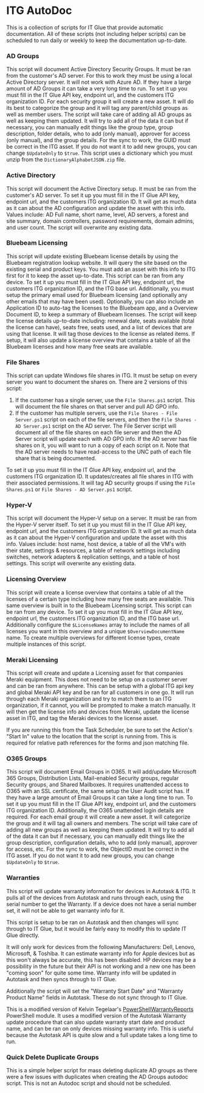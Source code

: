 # ITG AutoDoc

This is a collection of scripts for IT Glue that provide automatic documentation. All of these scripts (not including helper scripts) can be scheduled to run daily or weekly to keep the documentation up-to-date.

### AD Groups
This script will document Active Directory Security Groups. It must be ran from the customer's AD server. For this to work they must be using a local Active Directory server. It will not work with Azure AD. If they have a large amount of AD Groups it can take a very long time to run. To set it up you must fill in the IT Glue API key, endpoint url, and the customers ITG organization ID. For each security group it will create a new asset. It will do its best to categorize the group and it will tag any parent/child groups as well as member users. The script will take care of adding all AD groups as well as keeping them updated. It will try to add all of the data it can but if necessary, you can manually edit things like the group type, group description, folder details, who to add (only manual), approver for access (only manual), and the group details. For the sync to work, the GUID must be correct in the ITG asset. If you do not want it to add new groups, you can change `$UpdateOnly` to `$true`. This script uses a dictionary which you must unzip from the `DictionaryAlphabetJSON.zip` file.

### Active Directory
This script will document the Active Directory setup. It must be ran from the customer's AD server. To set it up you must fill in the IT Glue API key, endpoint url, and the customers ITG organization ID. It will get as much data as it can about the AD configuration and update the asset with this info. Values include: AD Full name, short name, level, AD servers, a forest and site summary, domain controllers, password requirements, domain admins, and user count. The script will overwrite any existing data.

### Bluebeam Licensing
This script will update existing Bluebeam license details by using the Bluebeam registration lookup website. It will query the site based on the existing serial and product keys. You must add an asset with this info to ITG first for it to keep the asset up-to-date. This script can be ran from any device. To set it up you must fill in the IT Glue API key, endpoint url, the customers ITG organization ID, and the ITG base url. Additionally, you must setup the primary email used for Bluebeam licensing (and optionally any other emails that may have been used). Optionally, you can also include an Application ID to auto-tag the licenses to the Bluebeam app, and a Overview Document ID, to keep a summary of Bluebeam licenses. The script will keep the license details up-to-date including: renewal date, seats available (total the license can have), seats free, seats used, and a list of devices that are using that license. It will tag those devices to the license as related items. If setup, it will also update a license overview that contains a table of all the Bluebeam licenses and how many free seats are available. 

### File Shares
This script can update Windows file shares in ITG. It must be setup on every server you want to document the shares on. There are 2 versions of this script:
1. If the customer has a single server, use the `File Shares.ps1` script. This will document the file shares on that server and pull AD GPO info.
2. If the customer has multiple servers, use the `File Shares - File Server.ps1` script on each of the file servers, and then the `File Shares - AD Server.ps1` script on the AD server. The File Server script will document all of the file shares on each file server and then the AD Server script will update each with AD GPO info. If the AD server has file shares on it, you will want to run a copy of each script on it. Note that the AD server needs to have read-access to the UNC path of each file share that is being documented.
 
To set it up you must fill in the IT Glue API key, endpoint url, and the customers ITG organization ID. It updates/creates all file shares in ITG with their associated permissions. It will tag AD security groups if using the `File Shares.ps1` or `File Shares - AD Server.ps1` script.

### Hyper-V
This script will document the Hyper-V setup on a server. It must be ran from the Hyper-V server itself. To set it up you must fill in the IT Glue API key, endpoint url, and the customers ITG organization ID. It will get as much data as it can about the Hyper-V configuration and update the asset with this info. Values include: host name, host device, a table of all the VM's with their state, settings & resources, a table of network settings including switches, network adapters & replication settings, and a table of host settings. This script will overwrite any existing data. 

### Licensing Overview
This script will create a license overview that contains a table of all the licenses of a certain type including how many free seats are available. This same overview is built in to the Bluebeam Licensing script. This script can be ran from any device. To set it up you must fill in the IT Glue API key, endpoint url, the customers ITG organization ID, and the ITG base url. Additionally configure the `$LicenseNames` array to include the names of all licenses you want in this overview and a unique `$OverviewDocumentName` name. To create multiple overviews for different license types, create multiple instances of this script. 

### Meraki Licensing
This script will create and update a Licensing asset for that companies Meraki equipment. This does not need to be setup on a customer server and can be ran from anywhere. This can be setup with a global ITG api key and global Meraki API key and be ran for all customers in one go. It will run through each Meraki organization and try to match them to an ITG organization, if it cannot, you will be prompted to make a match manually. It will then get the license info and devices from Meraki, update the license asset in ITG, and tag the Meraki devices to the license asset.

If you are running this from the Task Scheduler, be sure to set the Action's "Start In" value to the location that the script is running from. This is required for relative path references for the forms and json matching file.

### O365 Groups
This script will document Email Groups in O365. It will add/update Microsoft 365 Groups, Distribution Lists, Mail-enabled Security groups, regular Security groups, and Shared Mailboxes. It requires unattended access to O365 with an SSL certificate, the same setup the User Audit script has. If they have a large amount of Email Groups it can take a long time to run. To set it up you must fill in the IT Glue API key, endpoint url, and the customers ITG organization ID. Additionally, the O365 unattended login details are required. For each email group it will create a new asset. It will categorize the group and it will tag all owners and members. The script will take care of adding all new groups as well as keeping them updated. It will try to add all of the data it can but if necessary, you can manually edit things like the group description, configuration details, who to add (only manual), approver for access, etc. For the sync to work, the ObjectID must be correct in the ITG asset. If you do not want it to add new groups, you can change `$UpdateOnly` to `$true`.

### Warranties
This script will update warranty information for devices in Autotask & ITG. It pulls all of the devices from Autotask and runs through each, using the serial number to get the Warranty. If a device does not have a serial number set, it will not be able to get warranty info for it.

This script is setup to be ran on Autotask and then changes will sync through to IT Glue, but it would be fairly easy to modify this to update IT Glue directly.

It will only work for devices from the following Manufacturers: Dell, Lenovo, Microsoft, & Toshiba. It can estimate warranty info for Apple devices but as this won't always be accurate, this has been disabled. HP devices may be a possibility in the future but their API is not working and a new one has been "coming soon" for quite some time. Warranty info will be updated in Autotask and then syncs through to IT Glue.

Additionally the script will set the "Warranty Start Date" and "Warranty Product Name" fields in Autotask. These do not sync through to IT Glue.

This is a modified version of Kelvin Tegelaar's [PowerShellWarrantyReports](https://github.com/KelvinTegelaar/PowerShellWarrantyReports) PowerShell module. It uses a modified version of the Autotask Warranty update procedure that can also update warranty start date and product name, and can be ran on only devices missing warranty info. This is useful because the Autotask API is quite slow and a full update takes a long time to run.

### Quick Delete Duplicate Groups
This is a simple helper script for mass deleting duplicate AD groups as there were a few issues with duplicates when creating the AD Groups autodoc script. This is not an Autodoc script and should not be scheduled. 
